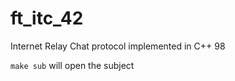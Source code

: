 # ft_itc_42
Internet Relay Chat protocol implemented in C++ 98

```make sub``` will open the subject
